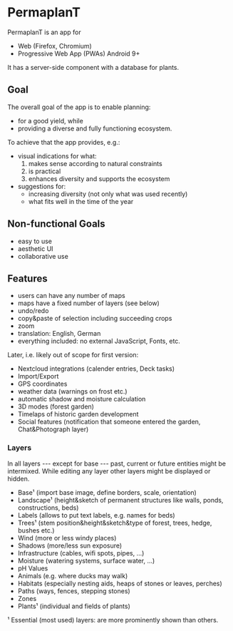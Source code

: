 # PermaplanT

PermaplanT is an app for

- Web (Firefox, Chromium)
- Progressive Web App (PWAs) Android 9+

It has a server-side component with a database for plants.

## Goal

The overall goal of the app is to enable planning:

- for a good yield, while
- providing a diverse and fully functioning ecosystem.

To achieve that the app provides, e.g.:

- visual indications for what:
  1. makes sense according to natural constraints
  2. is practical
  3. enhances diversity and supports the ecosystem
- suggestions for:
  - increasing diversity (not only what was used recently)
  - what fits well in the time of the year

## Non-functional Goals

- easy to use
- aesthetic UI
- collaborative use

## Features

- users can have any number of maps
- maps have a fixed number of layers (see below)
- undo/redo
- copy&paste of selection including succeeding crops
- zoom
- translation: English, German
- everything included: no external JavaScript, Fonts, etc.

Later, i.e. likely out of scope for first version:

- Nextcloud integrations (calender entries, Deck tasks)
- Import/Export
- GPS coordinates
- weather data (warnings on frost etc.)
- automatic shadow and moisture calculation
- 3D modes (forest garden)
- Timelaps of historic garden development
- Social features (notification that someone entered the garden, Chat&Photograph layer)

### Layers

In all layers --- except for base --- past, current or future entities might be intermixed.
While editing any layer other layers might be displayed or hidden.

- Base¹ (import base image, define borders, scale, orientation)
- Landscape¹ (height&sketch of permanent structures like walls, ponds, constructions, beds)
- Labels (allows to put text labels, e.g. names for beds)
- Trees¹ (stem position&height&sketch&type of forest, trees, hedge, bushes etc.)
- Wind (more or less windy places)
- Shadows (more/less sun exposure)
- Infrastructure (cables, wifi spots, pipes, ...)
- Moisture (watering systems, surface water, ...)
- pH Values
- Animals (e.g. where ducks may walk)
- Habitats (especially nesting aids, heaps of stones or leaves, perches)
- Paths (ways, fences, stepping stones)
- Zones
- Plants¹ (individual and fields of plants)

¹ Essential (most used) layers: are more prominently shown than others.
